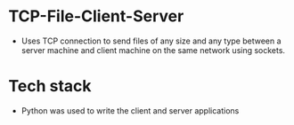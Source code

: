 # TCP-File-Client-Server
- Uses TCP connection to send files of any size and any type between a server machine and client machine on the same network using sockets.
# Tech stack
- Python was used to write the client and server applications
